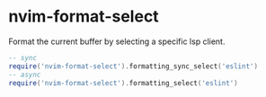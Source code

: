 # nvim-format-select

Format the current buffer by selecting a specific lsp client.

```lua
-- sync
require('nvim-format-select').formatting_sync_select('eslint')
-- async
require('nvim-format-select').formatting_select('eslint')
```

